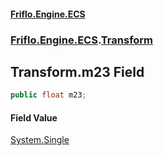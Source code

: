 #### [Friflo.Engine.ECS](index.md 'index')
### [Friflo.Engine.ECS](Friflo.Engine.ECS.md 'Friflo.Engine.ECS').[Transform](Transform.md 'Friflo.Engine.ECS.Transform')

## Transform.m23 Field

```csharp
public float m23;
```

#### Field Value
[System.Single](https://docs.microsoft.com/en-us/dotnet/api/System.Single 'System.Single')